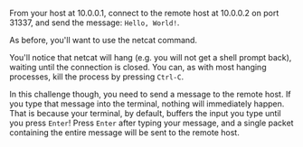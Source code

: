 From your host at 10.0.0.1, connect to the remote host at 10.0.0.2 on port 31337, and send the message: `Hello, World!`.

As before, you'll want to use the netcat command.

You'll notice that netcat will hang (e.g. you will not get a shell prompt back), waiting until the connection is closed.
You can, as with most hanging processes, kill the process by pressing `Ctrl-C`.

In this challenge though, you need to send a message to the remote host.
If you type that message into the terminal, nothing will immediately happen.
That is because your terminal, by default, buffers the input you type until you press `Enter`!
Press `Enter` after typing your message, and a single packet containing the entire message will be sent to the remote host.
